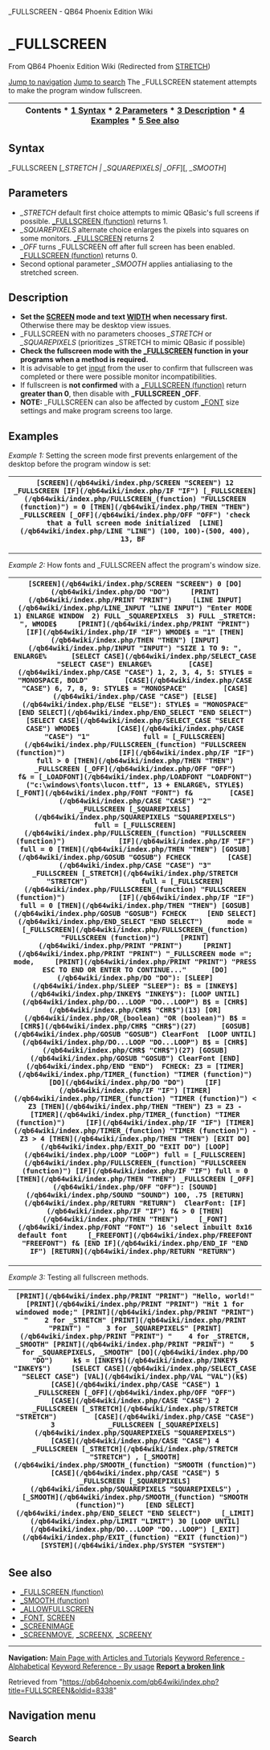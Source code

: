 


\_FULLSCREEN - QB64 Phoenix Edition Wiki








# \_FULLSCREEN



From QB64 Phoenix Edition Wiki
(Redirected from [STRETCH](/qb64wiki/index.php?title=STRETCH&redirect=no "STRETCH"))


[Jump to navigation](#mw-head)
[Jump to search](#searchInput)
The \_FULLSCREEN statement attempts to make the program window fullscreen.


  






| Contents * [1 Syntax](#Syntax) * [2 Parameters](#Parameters) * [3 Description](#Description) * [4 Examples](#Examples) * [5 See also](#See_also) |
| --- |


## Syntax


\_FULLSCREEN [*\_STRETCH | \_SQUAREPIXELS| \_OFF*][, *\_SMOOTH*]
  




## Parameters


* *\_STRETCH* default first choice attempts to mimic QBasic's full screens if possible. [\_FULLSCREEN (function)](/qb64wiki/index.php/FULLSCREEN_(function) "FULLSCREEN (function)") returns 1.
* *\_SQUAREPIXELS* alternate choice enlarges the pixels into squares on some monitors. [\_FULLSCREEN](/qb64wiki/index.php/FULLSCREEN_(function) "FULLSCREEN (function)") returns 2
* *\_OFF* turns \_FULLSCREEN off after full screen has been enabled. [\_FULLSCREEN (function)](/qb64wiki/index.php/FULLSCREEN_(function) "FULLSCREEN (function)") returns 0.
* Second optional parameter *\_SMOOTH* applies antialiasing to the stretched screen.


  




## Description


* **Set the [SCREEN](/qb64wiki/index.php/SCREEN "SCREEN") mode and text [WIDTH](/qb64wiki/index.php/WIDTH "WIDTH") when necessary first.** Otherwise there may be desktop view issues.
* \_FULLSCREEN with no parameters chooses *\_STRETCH* or *\_SQUAREPIXELS* (prioritizes \_STRETCH to mimic QBasic if possible)
* **Check the fullscreen mode with the [\_FULLSCREEN](/qb64wiki/index.php/FULLSCREEN_(function) "FULLSCREEN (function)") function in your programs when a method is required.**
* It is advisable to get [input](/qb64wiki/index.php/INPUT "INPUT") from the user to confirm that fullscreen was completed or there were possible monitor incompatibilities.
* If fullscreen is **not confirmed** with a [\_FULLSCREEN (function)](/qb64wiki/index.php/FULLSCREEN_(function) "FULLSCREEN (function)") return **greater than 0**, then disable with **\_FULLSCREEN \_OFF**.
* **NOTE:** \_FULLSCREEN can also be affected by custom [\_FONT](/qb64wiki/index.php/FONT "FONT") size settings and make program screens too large.


  




## Examples


*Example 1:* Setting the screen mode first prevents enlargement of the desktop before the program window is set:





| ``` [SCREEN](/qb64wiki/index.php/SCREEN "SCREEN") 12 _FULLSCREEN [IF](/qb64wiki/index.php/IF "IF") [_FULLSCREEN](/qb64wiki/index.php/FULLSCREEN_(function) "FULLSCREEN (function)") = 0 [THEN](/qb64wiki/index.php/THEN "THEN") _FULLSCREEN [_OFF](/qb64wiki/index.php/OFF "OFF") 'check that a full screen mode initialized  [LINE](/qb64wiki/index.php/LINE "LINE") (100, 100)-(500, 400), 13, BF  ``` |
| --- |




---


*Example 2:* How fonts and \_FULLSCREEN affect the program's window size.





| ``` [SCREEN](/qb64wiki/index.php/SCREEN "SCREEN") 0 [DO](/qb64wiki/index.php/DO "DO")     [PRINT](/qb64wiki/index.php/PRINT "PRINT")     [LINE INPUT](/qb64wiki/index.php/LINE_INPUT "LINE INPUT") "Enter MODE 1) ENLARGE WINDOW  2) FULL _SQUAREPIXELS  3) FULL _STRETCH: ", WMODE$     [PRINT](/qb64wiki/index.php/PRINT "PRINT")     [IF](/qb64wiki/index.php/IF "IF") WMODE$ = "1" [THEN](/qb64wiki/index.php/THEN "THEN") [INPUT](/qb64wiki/index.php/INPUT "INPUT") "SIZE 1 TO 9: ", ENLARGE%      [SELECT CASE](/qb64wiki/index.php/SELECT_CASE "SELECT CASE") ENLARGE%         [CASE](/qb64wiki/index.php/CASE "CASE") 1, 2, 3, 4, 5: STYLE$ = "MONOSPACE, BOLD"         [CASE](/qb64wiki/index.php/CASE "CASE") 6, 7, 8, 9: STYLE$ = "MONOSPACE"         [CASE](/qb64wiki/index.php/CASE "CASE") [ELSE](/qb64wiki/index.php/ELSE "ELSE"): STYLE$ = "MONOSPACE"     [END SELECT](/qb64wiki/index.php/END_SELECT "END SELECT")      [SELECT CASE](/qb64wiki/index.php/SELECT_CASE "SELECT CASE") WMODE$         [CASE](/qb64wiki/index.php/CASE "CASE") "1"             full = [_FULLSCREEN](/qb64wiki/index.php/FULLSCREEN_(function) "FULLSCREEN (function)")             [IF](/qb64wiki/index.php/IF "IF") full > 0 [THEN](/qb64wiki/index.php/THEN "THEN") _FULLSCREEN [_OFF](/qb64wiki/index.php/OFF "OFF")             f& = [_LOADFONT](/qb64wiki/index.php/LOADFONT "LOADFONT")("c:\windows\fonts\lucon.ttf", 13 + ENLARGE%, STYLE$)             [_FONT](/qb64wiki/index.php/FONT "FONT") f&         [CASE](/qb64wiki/index.php/CASE "CASE") "2"             _FULLSCREEN [_SQUAREPIXELS](/qb64wiki/index.php/SQUAREPIXELS "SQUAREPIXELS")             full = [_FULLSCREEN](/qb64wiki/index.php/FULLSCREEN_(function) "FULLSCREEN (function)")             [IF](/qb64wiki/index.php/IF "IF") full = 0 [THEN](/qb64wiki/index.php/THEN "THEN") [GOSUB](/qb64wiki/index.php/GOSUB "GOSUB") FCHECK         [CASE](/qb64wiki/index.php/CASE "CASE") "3"             _FULLSCREEN [_STRETCH](/qb64wiki/index.php/STRETCH "STRETCH")             full = [_FULLSCREEN](/qb64wiki/index.php/FULLSCREEN_(function) "FULLSCREEN (function)")             [IF](/qb64wiki/index.php/IF "IF") full = 0 [THEN](/qb64wiki/index.php/THEN "THEN") [GOSUB](/qb64wiki/index.php/GOSUB "GOSUB") FCHECK     [END SELECT](/qb64wiki/index.php/END_SELECT "END SELECT")      mode = [_FULLSCREEN](/qb64wiki/index.php/FULLSCREEN_(function) "FULLSCREEN (function)")     [PRINT](/qb64wiki/index.php/PRINT "PRINT")     [PRINT](/qb64wiki/index.php/PRINT "PRINT") "_FULLSCREEN mode ="; mode,     [PRINT](/qb64wiki/index.php/PRINT "PRINT") "PRESS ESC TO END OR ENTER TO CONTINUE..."      [DO](/qb64wiki/index.php/DO "DO"): [SLEEP](/qb64wiki/index.php/SLEEP "SLEEP"): B$ = [INKEY$](/qb64wiki/index.php/INKEY$ "INKEY$"): [LOOP UNTIL](/qb64wiki/index.php/DO...LOOP "DO...LOOP") B$ = [CHR$](/qb64wiki/index.php/CHR$ "CHR$")(13) [OR](/qb64wiki/index.php/OR_(boolean) "OR (boolean)") B$ = [CHR$](/qb64wiki/index.php/CHR$ "CHR$")(27)      [GOSUB](/qb64wiki/index.php/GOSUB "GOSUB") ClearFont  [LOOP UNTIL](/qb64wiki/index.php/DO...LOOP "DO...LOOP") B$ = [CHR$](/qb64wiki/index.php/CHR$ "CHR$")(27) [GOSUB](/qb64wiki/index.php/GOSUB "GOSUB") ClearFont [END](/qb64wiki/index.php/END "END")  FCHECK: Z3 = [TIMER](/qb64wiki/index.php/TIMER_(function) "TIMER (function)") [DO](/qb64wiki/index.php/DO "DO")     [IF](/qb64wiki/index.php/IF "IF") [TIMER](/qb64wiki/index.php/TIMER_(function) "TIMER (function)") < Z3 [THEN](/qb64wiki/index.php/THEN "THEN") Z3 = Z3 - [TIMER](/qb64wiki/index.php/TIMER_(function) "TIMER (function)")     [IF](/qb64wiki/index.php/IF "IF") [TIMER](/qb64wiki/index.php/TIMER_(function) "TIMER (function)") - Z3 > 4 [THEN](/qb64wiki/index.php/THEN "THEN") [EXIT DO](/qb64wiki/index.php/EXIT_DO "EXIT DO") [LOOP](/qb64wiki/index.php/LOOP "LOOP") full = [_FULLSCREEN](/qb64wiki/index.php/FULLSCREEN_(function) "FULLSCREEN (function)") [IF](/qb64wiki/index.php/IF "IF") full = 0 [THEN](/qb64wiki/index.php/THEN "THEN") _FULLSCREEN [_OFF](/qb64wiki/index.php/OFF "OFF"): [SOUND](/qb64wiki/index.php/SOUND "SOUND") 100, .75 [RETURN](/qb64wiki/index.php/RETURN "RETURN")  ClearFont: [IF](/qb64wiki/index.php/IF "IF") f& > 0 [THEN](/qb64wiki/index.php/THEN "THEN")     [_FONT](/qb64wiki/index.php/FONT "FONT") 16 'select inbuilt 8x16 default font     [_FREEFONT](/qb64wiki/index.php/FREEFONT "FREEFONT") f& [END IF](/qb64wiki/index.php/END_IF "END IF") [RETURN](/qb64wiki/index.php/RETURN "RETURN")  ``` |
| --- |




---


*Example 3:* Testing all fullscreen methods.





| ``` [PRINT](/qb64wiki/index.php/PRINT "PRINT") "Hello, world!" [PRINT](/qb64wiki/index.php/PRINT "PRINT") "Hit 1 for windowed mode;" [PRINT](/qb64wiki/index.php/PRINT "PRINT") "    2 for _STRETCH" [PRINT](/qb64wiki/index.php/PRINT "PRINT") "    3 for _SQUAREPIXELS" [PRINT](/qb64wiki/index.php/PRINT "PRINT") "    4 for _STRETCH, _SMOOTH" [PRINT](/qb64wiki/index.php/PRINT "PRINT") "    5 for _SQUAREPIXELS, _SMOOTH" [DO](/qb64wiki/index.php/DO "DO")     k$ = [INKEY$](/qb64wiki/index.php/INKEY$ "INKEY$")     [SELECT CASE](/qb64wiki/index.php/SELECT_CASE "SELECT CASE") [VAL](/qb64wiki/index.php/VAL "VAL")(k$)         [CASE](/qb64wiki/index.php/CASE "CASE") 1             _FULLSCREEN [_OFF](/qb64wiki/index.php/OFF "OFF")         [CASE](/qb64wiki/index.php/CASE "CASE") 2             _FULLSCREEN [_STRETCH](/qb64wiki/index.php/STRETCH "STRETCH")         [CASE](/qb64wiki/index.php/CASE "CASE") 3             _FULLSCREEN [_SQUAREPIXELS](/qb64wiki/index.php/SQUAREPIXELS "SQUAREPIXELS")         [CASE](/qb64wiki/index.php/CASE "CASE") 4             _FULLSCREEN [_STRETCH](/qb64wiki/index.php/STRETCH "STRETCH") , [_SMOOTH](/qb64wiki/index.php/SMOOTH_(function) "SMOOTH (function)")         [CASE](/qb64wiki/index.php/CASE "CASE") 5             _FULLSCREEN [_SQUAREPIXELS](/qb64wiki/index.php/SQUAREPIXELS "SQUAREPIXELS") , [_SMOOTH](/qb64wiki/index.php/SMOOTH_(function) "SMOOTH (function)")     [END SELECT](/qb64wiki/index.php/END_SELECT "END SELECT")     [_LIMIT](/qb64wiki/index.php/LIMIT "LIMIT") 30 [LOOP UNTIL](/qb64wiki/index.php/DO...LOOP "DO...LOOP") [_EXIT](/qb64wiki/index.php/EXIT_(function) "EXIT (function)") [SYSTEM](/qb64wiki/index.php/SYSTEM "SYSTEM")  ``` |
| --- |


  




## See also


* [\_FULLSCREEN (function)](/qb64wiki/index.php/FULLSCREEN_(function) "FULLSCREEN (function)")
* [\_SMOOTH (function)](/qb64wiki/index.php/SMOOTH_(function) "SMOOTH (function)")
* [\_ALLOWFULLSCREEN](/qb64wiki/index.php/ALLOWFULLSCREEN "ALLOWFULLSCREEN")
* [\_FONT](/qb64wiki/index.php/FONT "FONT"), [SCREEN](/qb64wiki/index.php/SCREEN "SCREEN")
* [\_SCREENIMAGE](/qb64wiki/index.php/SCREENIMAGE "SCREENIMAGE")
* [\_SCREENMOVE](/qb64wiki/index.php/SCREENMOVE "SCREENMOVE"), [\_SCREENX](/qb64wiki/index.php/SCREENX "SCREENX"), [\_SCREENY](/qb64wiki/index.php/SCREENY "SCREENY")


  






---


**Navigation:**
[Main Page with Articles and Tutorials](/qb64wiki/index.php/Main_Page "Main Page")
[Keyword Reference - Alphabetical](/qb64wiki/index.php/Keyword_Reference_-_Alphabetical "Keyword Reference - Alphabetical")
[Keyword Reference - By usage](/qb64wiki/index.php/Keyword_Reference_-_By_usage "Keyword Reference - By usage")
**[Report a broken link](https://qb64phoenix.com/forum/showthread.php?tid=2800)**  





Retrieved from "<https://qb64phoenix.com/qb64wiki/index.php?title=FULLSCREEN&oldid=8338>"




## Navigation menu








### Search





















